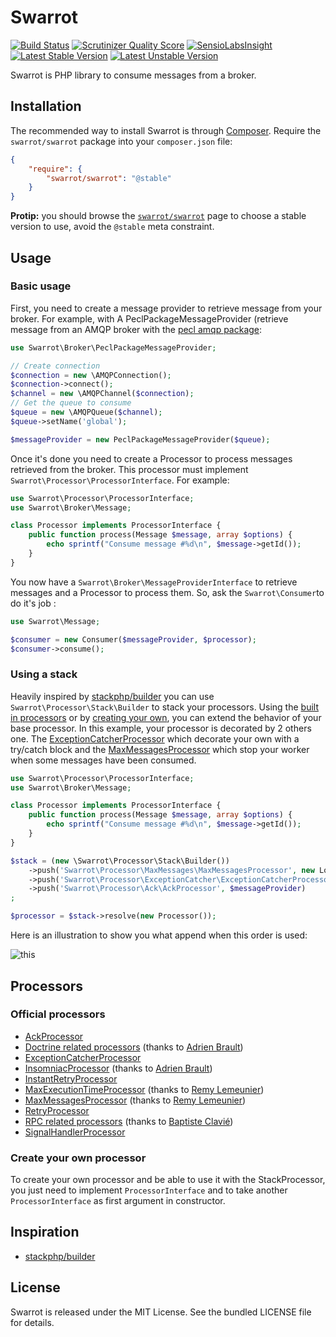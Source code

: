 # Swarrot

[![Build Status](https://travis-ci.org/swarrot/swarrot.png)](https://travis-ci.org/swarrot/swarrot)
[![Scrutinizer Quality Score](https://scrutinizer-ci.com/g/swarrot/swarrot/badges/quality-score.png?s=2c759b6224c762fc30a902d661b5512596060753)](https://scrutinizer-ci.com/g/swarrot/swarrot/)
[![SensioLabsInsight](https://insight.sensiolabs.com/projects/70007bd7-f9d8-460c-a35a-4e9fa1767ecb/mini.png)](https://insight.sensiolabs.com/projects/70007bd7-f9d8-460c-a35a-4e9fa1767ecb)
[![Latest Stable Version](https://poser.pugx.org/swarrot/swarrot/v/stable.svg)](https://packagist.org/packages/swarrot/swarrot)
[![Latest Unstable Version](https://poser.pugx.org/swarrot/swarrot/v/unstable.svg)](https://packagist.org/packages/swarrot/swarrot)

Swarrot is PHP library to consume messages from a broker.

## Installation

The recommended way to install Swarrot is through
[Composer](http://getcomposer.org/). Require the `swarrot/swarrot` package
into your `composer.json` file:

```json
{
    "require": {
        "swarrot/swarrot": "@stable"
    }
}
```

**Protip:** you should browse the
[`swarrot/swarrot`](https://packagist.org/packages/swarrot/swarrot)
page to choose a stable version to use, avoid the `@stable` meta constraint.

## Usage

### Basic usage

First, you need to create a message provider to retrieve message from your
broker. For example, with A PeclPackageMessageProvider (retrieve message from
an AMQP broker with the [pecl amqp package](http://pecl.php.net/package/amqp):

```php
use Swarrot\Broker\PeclPackageMessageProvider;

// Create connection
$connection = new \AMQPConnection();
$connection->connect();
$channel = new \AMQPChannel($connection);
// Get the queue to consume
$queue = new \AMQPQueue($channel);
$queue->setName('global');

$messageProvider = new PeclPackageMessageProvider($queue);
```

Once it's done you need to create a Processor to process messages retrieved
from the broker. This processor must implement
`Swarrot\Processor\ProcessorInterface`. For example:

```php
use Swarrot\Processor\ProcessorInterface;
use Swarrot\Broker\Message;

class Processor implements ProcessorInterface {
    public function process(Message $message, array $options) {
        echo sprintf("Consume message #%d\n", $message->getId());
    }
}
```


You now have a `Swarrot\Broker\MessageProviderInterface` to retrieve messages
and a Processor to process them. So, ask the `Swarrot\Consumer`to do it's job :

```php
use Swarrot\Message;

$consumer = new Consumer($messageProvider, $processor);
$consumer->consume();
```

### Using a stack

Heavily inspired by [stackphp/builder](https://github.com/stackphp/builder) you
can use `Swarrot\Processor\Stack\Builder` to stack your processors.
Using the [built in processors](#official-processors) or by [creating your
own](#create-your-own-processor), you can extend the behavior of your
base processor.
In this example, your processor is decorated by 2 others one. The
[ExceptionCatcherProcessor](src/Swarrot/Processor/ExceptionCatcher/ExceptionCatcherProcessor.php)
which decorate your own with a try/catch block and the
[MaxMessagesProcessor](src/Swarrot/Processor/MaxMessages/MaxMessagesProcessor.php)
which stop your worker when some messages have been consumed.

```php
use Swarrot\Processor\ProcessorInterface;
use Swarrot\Broker\Message;

class Processor implements ProcessorInterface {
    public function process(Message $message, array $options) {
        echo sprintf("Consume message #%d\n", $message->getId());
    }
}

$stack = (new \Swarrot\Processor\Stack\Builder())
    ->push('Swarrot\Processor\MaxMessages\MaxMessagesProcessor', new Logger())
    ->push('Swarrot\Processor\ExceptionCatcher\ExceptionCatcherProcessor')
    ->push('Swarrot\Processor\Ack\AckProcessor', $messageProvider)
;

$processor = $stack->resolve(new Processor());
```

Here is an illustration to show you what append when this order is used:

![this](https://docs.google.com/drawings/d/1Ea_QJHo-9p7YW8l_by7S4NID0e-AGpXRzzitAlYY5Cc/pub?w=960&h=720)

## Processors

### Official processors

* [AckProcessor](src/Swarrot/Processor/Ack)
* [Doctrine related processors](src/Swarrot/Processor/Doctrine) (thanks to [Adrien Brault](https://github.com/adrienbrault))
* [ExceptionCatcherProcessor](src/Swarrot/Processor/ExceptionCatcher)
* [InsomniacProcessor](src/Swarrot/Processor/Insomniac) (thanks to [Adrien Brault](https://github.com/adrienbrault))
* [InstantRetryProcessor](src/Swarrot/Processor/InstantRetry)
* [MaxExecutionTimeProcessor](src/Swarrot/Processor/MaxExecutionTime) (thanks to [Remy Lemeunier](https://github.com/remyLemeunier))
* [MaxMessagesProcessor](src/Swarrot/Processor/MaxMessages) (thanks to [Remy Lemeunier](https://github.com/remyLemeunier))
* [RetryProcessor](src/Swarrot/Processor/Retry)
* [RPC related processors](src/Swarrot/Processor/RPC) (thanks to [Baptiste Clavié](https://github.com/Taluu))
* [SignalHandlerProcessor](src/Swarrot/Processor/SignalHandler)

### Create your own processor

To create your own processor and be able to use it with the StackProcessor, you
just need to implement `ProcessorInterface` and to take another
`ProcessorInterface` as first argument in constructor.

## Inspiration

* [stackphp/builder](https://github.com/stackphp/builder)

## License

Swarrot is released under the MIT License. See the bundled LICENSE file for details.

